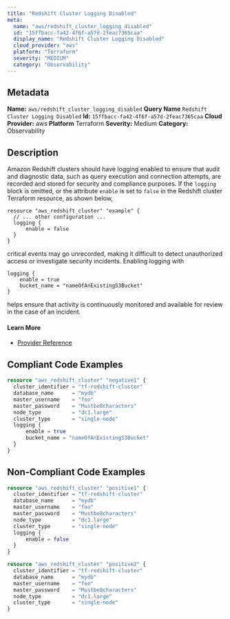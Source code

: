 ```yaml
---
title: "Redshift Cluster Logging Disabled"
meta:
  name: "aws/redshift_cluster_logging_disabled"
  id: "15ffbacc-fa42-4f6f-a57d-2feac7365caa"
  display_name: "Redshift Cluster Logging Disabled"
  cloud_provider: "aws"
  platform: "Terraform"
  severity: "MEDIUM"
  category: "Observability"
---
```

## Metadata
**Name:** `aws/redshift_cluster_logging_disabled`
**Query Name** `Redshift Cluster Logging Disabled`
**Id:** `15ffbacc-fa42-4f6f-a57d-2feac7365caa`
**Cloud Provider:** aws
**Platform** Terraform
**Severity:** Medium
**Category:** Observability
## Description
Amazon Redshift clusters should have logging enabled to ensure that audit and diagnostic data, such as query execution and connection attempts, are recorded and stored for security and compliance purposes. If the `logging` block is omitted, or the attribute `enable` is set to `false` in the Redshift cluster Terraform resource, as shown below,

```
resource "aws_redshift_cluster" "example" {
  // ... other configuration ...
  logging {
      enable = false
  }
}
```

critical events may go unrecorded, making it difficult to detect unauthorized access or investigate security incidents. Enabling logging with

```
logging {
    enable = true
    bucket_name = "nameOfAnExistingS3Bucket"
}
```

helps ensure that activity is continuously monitored and available for review in the case of an incident.

#### Learn More

 - [Provider Reference](https://registry.terraform.io/providers/hashicorp/aws/latest/docs/resources/redshift_cluster#enable)


## Compliant Code Examples
```terraform
resource "aws_redshift_cluster" "negative1" {
  cluster_identifier = "tf-redshift-cluster"
  database_name      = "mydb"
  master_username    = "foo"
  master_password    = "Mustbe8characters"
  node_type          = "dc1.large"
  cluster_type       = "single-node"
  logging {
      enable = true
      bucket_name = "nameOfAnExistingS3Bucket"
  }
}
```
## Non-Compliant Code Examples
```terraform
resource "aws_redshift_cluster" "positive1" {
  cluster_identifier = "tf-redshift-cluster"
  database_name      = "mydb"
  master_username    = "foo"
  master_password    = "Mustbe8characters"
  node_type          = "dc1.large"
  cluster_type       = "single-node"
  logging {
      enable = false
  }
}

resource "aws_redshift_cluster" "positive2" {
  cluster_identifier = "tf-redshift-cluster"
  database_name      = "mydb"
  master_username    = "foo"
  master_password    = "Mustbe8characters"
  node_type          = "dc1.large"
  cluster_type       = "single-node"
}
```